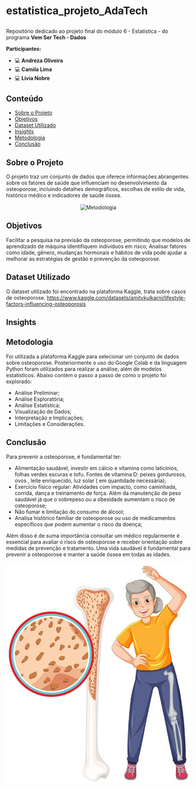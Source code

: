 # estatistica_projeto_AdaTech
## 
Repositório dedicado ao projeto final do módulo 6 - Estatística - do programa **Vem Ser Tech - Dados**

**Participantes:** 

- <i class="fa fa-computer" aria-hidden="true"></i>:computer:
**Andreza Oliveira**
- <i class="fa fa-computer" aria-hidden="true"></i>:computer:
**Camila Lima**
- <i class="fa fa-computer" aria-hidden="true"></i>:computer:
**Lívia Nobre**
  
## Conteúdo
- [Sobre o Projeto](#Sobreoprojeto)
- [Objetivos](#Objetivos)
- [Dataset Utilizado](#DataSetUtilizado)
- [Insights](#Insights)
- [Metodologia](#Metodologia)
- [Conclusão](#Conslusão)
  


## Sobre o Projeto
O projeto traz um conjunto de dados que oferece informações abrangentes sobre os fatores de saúde que influenciam no desenvolvimento da osteoporose, incluindo detalhes demográficos, escolhas de estilo de vida, histórico médico e indicadores de saúde óssea.

<p align="center"> 
<img width="590" align="center" alt="Metodologia" src="medico-de-vista-frontal-explicando-anatomia_23-2149870307.avif">
</p> 



## Objetivos
Facilitar a pesquisa na previsão da osteoporose, permitindo que modelos de aprendizado de máquina identifiquem indivíduos em risco;
Analisar fatores como idade, gênero, mudanças hormonais e hábitos de vida pode ajudar a melhorar as estratégias de gestão e prevenção da osteoporose.


## Dataset Utilizado
O dataset utilizado foi encontrado na plataforma Kaggle, trata sobre  casos de osteoporose. 
https://www.kaggle.com/datasets/amitvkulkarni/lifestyle-factors-influencing-osteoporosis


## Insights



## Metodologia
Foi utilizada a plataforma Kaggle para selecionar um conjunto de dados sobre osteoporose. Posteriormente o uso do Google Colab e da linguagem Python foram utilizados para realizar a análise, além de modelos estatísticos. Abaixo contém o passo a passo de como o projeto foi explorado:
- Análise Preliminar;
- Análise Exploratória;
- Análise Estatística;
- Visualização de Dados;
- Interpretação e Implicações;
- Limitações e Considerações.





## Conclusão

 Para prevenir a osteoporose, é fundamental ter:
- Alimentação saudável, investir em cálcio e vitamina como laticínios, folhas verdes escuras e tofu. Fontes de vitamina D: peixes gordurosos, ovos , leite enriquecido, luz solar ( em quantidade necessária);
- Exercício físico regular: Atividades com impacto, como caminhada, corrida, dança e treinamento de força. Além da manutenção de peso saudável já que o sobrepeso ou a obesidade aumentam o risco de osteoporose;
- Não fumar e limitação do consumo de álcool;
- Analisa histórico familiar de osteoporose ou uso de medicamentos específicos que podem aumentar o risco da doença;

Além disso é de suma importância consultar um médico regularmente é essencial para avaliar o risco de osteoporose e receber orientação sobre medidas de prevenção e tratamento. Uma vida saudável é fundamental para prevenir a osteoporose e manter a saúde óssea em todas as idades.


<p align="center"> 
<img width="590" align="center" alt="Metodologia" src="osteoporose-em-idosos_1308-131425.jpg">
</p> 
